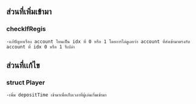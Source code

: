 ## ส่วนที่เพิ่มเข้ามา
### checkIfRegis
    -เเก้ปัญหาเรื่อง account ไหนเป็น idx ที่ 0 หรือ 1 โดยการไล่ดูเลยว่า account ที่ส่งเข้ามาตรงกับ account ที่ idx 0 หรือ 1 รึเปล่า
## ส่วนที่เเก้ไข
### struct Player
    -เพิ่ม depositTime เข้ามาเพื่อเก็บเวลาที่ผู้เล่นเริ่มเข้ามา